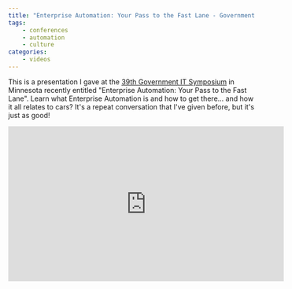 ```yaml
---
title: "Enterprise Automation: Your Pass to the Fast Lane - Government IT Symposium in Minnesota"
tags:
    - conferences
    - automation
    - culture
categories:
    - videos
---
```


This is a presentation I gave at the [39th Government IT Symposium](https://mngts.org/itsym/) in Minnesota recently entitled "Enterprise Automation: Your Pass to the Fast Lane".  Learn what Enterprise Automation is and how to get there... and how it all relates to cars?  It's a repeat conversation that I've given before, but it's just as good!

<iframe width="560" height="315" src="https://www.youtube.com/embed/pR_Q6LPx2RY" frameborder="0" allow="accelerometer; autoplay; clipboard-write; encrypted-media; gyroscope; picture-in-picture" allowfullscreen></iframe>